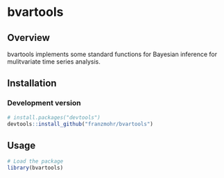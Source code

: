 
bvartools
=========

Overview
--------

bvartools implements some standard functions for Bayesian inference for mulitvariate time series analysis.

Installation
------------

### Development version

``` r
# install.packages("devtools")
devtools::install_github("franzmohr/bvartools")
```

Usage
-----

``` r
# Load the package
library(bvartools)
```
